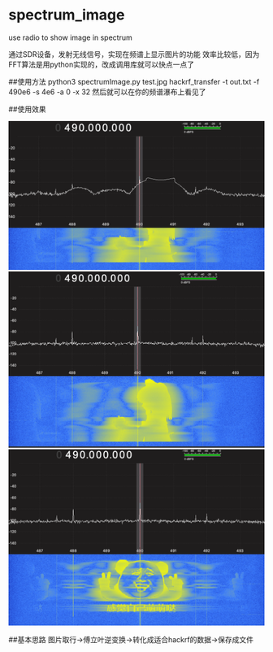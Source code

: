 # spectrum_image
use radio to show image in spectrum

通过SDR设备，发射无线信号，实现在频谱上显示图片的功能
效率比较低，因为FFT算法是用python实现的，改成调用库就可以快点一点了

##使用方法
  python3 spectrumImage.py test.jpg
  hackrf_transfer -t out.txt -f 490e6 -s 4e6 -a 0 -x 32
  然后就可以在你的频谱瀑布上看见了
  
##使用效果

  ![](https://github.com/cqb98/spectrum_image/raw/master/example/showRunning.png)  
  ![](https://github.com/cqb98/spectrum_image/raw/master/example/show_apple.png)  
  ![](https://github.com/cqb98/spectrum_image/raw/master/example/show_example.png)  

##基本思路
  图片取行->傅立叶逆变换->转化成适合hackrf的数据->保存成文件
  
